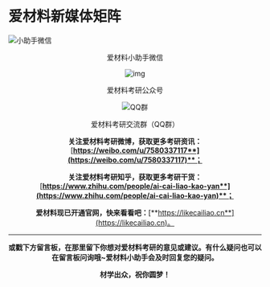 # 爱材料新媒体矩阵

![小助手微信](file:///C:/Users/24777/AppData/Local/Temp/msohtmlclip1/01/clip_image002.jpg)

<center>爱材料小助手微信

![img](file:///C:/Users/24777/AppData/Local/Temp/msohtmlclip1/01/clip_image004.jpg)

<center>爱材料考研公众号

![QQ群](file:///C:/Users/24777/AppData/Local/Temp/msohtmlclip1/01/clip_image006.jpg)

<center>爱材料考研交流群（QQ群）

**关注爱材料考研微博，获取更多考研资讯：**[**https://weibo.com/u/7580337117**](https://weibo.com/u/7580337117)**；**

**关注爱材料考研知乎，获取更多考研干货：**[**https://www.zhihu.com/people/ai-cai-liao-kao-yan**](https://www.zhihu.com/people/ai-cai-liao-kao-yan)**；**

**爱材料现已开通官网，快来看看吧：**[**https://likecailiao.cn**](https://likecailiao.cn)。

------

**或戳下方留言板，在那里留下你想对爱材料考研的意见或建议。有什么疑问也可以在留言板问询哦~爱材料小助手会及时回复您的疑问。**

**材学出众，祝你圆梦！**

